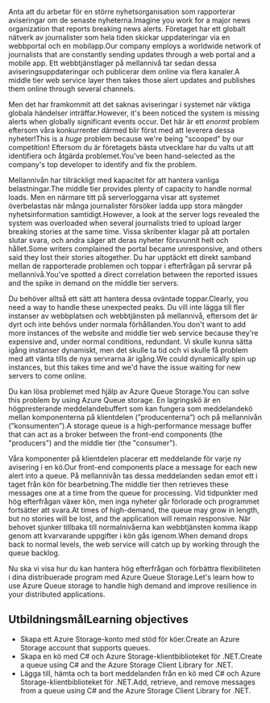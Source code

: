 <span data-ttu-id="766d9-101">Anta att du arbetar för en större nyhetsorganisation som rapporterar aviseringar om de senaste nyheterna.</span><span class="sxs-lookup"><span data-stu-id="766d9-101">Imagine you work for a major news organization that reports breaking news alerts.</span></span> <span data-ttu-id="766d9-102">Företaget har ett globalt nätverk av journalister som hela tiden skickar uppdateringar via en webbportal och en mobilapp.</span><span class="sxs-lookup"><span data-stu-id="766d9-102">Our company employs a worldwide network of journalists that are constantly sending updates through a web portal and a mobile app.</span></span> <span data-ttu-id="766d9-103">Ett webbtjänstlager på mellannivå tar sedan dessa aviseringsuppdateringar och publicerar dem online via flera kanaler.</span><span class="sxs-lookup"><span data-stu-id="766d9-103">A middle tier web service layer then takes those alert updates and publishes them online through several channels.</span></span>

<span data-ttu-id="766d9-104">Men det har framkommit att det saknas aviseringar i systemet när viktiga globala händelser inträffar.</span><span class="sxs-lookup"><span data-stu-id="766d9-104">However, it's been noticed the system is missing alerts when globally significant events occur.</span></span> <span data-ttu-id="766d9-105">Det här är ett _enormt_ problem eftersom våra konkurrenter därmed blir först med att leverera dessa nyheter!</span><span class="sxs-lookup"><span data-stu-id="766d9-105">This is a _huge_ problem because we're being "scooped" by our competition!</span></span> <span data-ttu-id="766d9-106">Eftersom du är företagets bästa utvecklare har du valts ut att identifiera och åtgärda problemet.</span><span class="sxs-lookup"><span data-stu-id="766d9-106">You've been hand-selected as the company's top developer to identify and fix the problem.</span></span>

<span data-ttu-id="766d9-107">Mellannivån har tillräckligt med kapacitet för att hantera vanliga belastningar.</span><span class="sxs-lookup"><span data-stu-id="766d9-107">The middle tier provides plenty of capacity to handle normal loads.</span></span> <span data-ttu-id="766d9-108">Men en närmare titt på serverloggarna visar att systemet överbelastas när många journalister försöker ladda upp stora mängder nyhetsinformation samtidigt.</span><span class="sxs-lookup"><span data-stu-id="766d9-108">However, a look at the server logs revealed the system was overloaded when several journalists tried to upload larger breaking stories at the same time.</span></span> <span data-ttu-id="766d9-109">Vissa skribenter klagar på att portalen slutar svara, och andra säger att deras nyheter försvunnit helt och hållet.</span><span class="sxs-lookup"><span data-stu-id="766d9-109">Some writers complained the portal became unresponsive, and others said they lost their stories altogether.</span></span> <span data-ttu-id="766d9-110">Du har upptäckt ett direkt samband mellan de rapporterade problemen och toppar i efterfrågan på servrar på mellannivå.</span><span class="sxs-lookup"><span data-stu-id="766d9-110">You've spotted a direct correlation between the reported issues and the spike in demand on the middle tier servers.</span></span>

<span data-ttu-id="766d9-111">Du behöver alltså ett sätt att hantera dessa oväntade toppar.</span><span class="sxs-lookup"><span data-stu-id="766d9-111">Clearly, you need a way to handle these unexpected peaks.</span></span> <span data-ttu-id="766d9-112">Du vill inte lägga till fler instanser av webbplatsen och webbtjänsten på mellannivå, eftersom det är dyrt och inte behövs under normala förhållanden.</span><span class="sxs-lookup"><span data-stu-id="766d9-112">You don't want to add more instances of the website and middle tier web service because they're expensive and, under normal conditions, redundant.</span></span> <span data-ttu-id="766d9-113">Vi skulle kunna sätta igång instanser dynamiskt, men det skulle ta tid och vi skulle få problem med att vänta tills de nya servrarna är igång.</span><span class="sxs-lookup"><span data-stu-id="766d9-113">We could dynamically spin up instances, but this takes time and we'd have the issue waiting for new servers to come online.</span></span>

<span data-ttu-id="766d9-114">Du kan lösa problemet med hjälp av Azure Queue Storage.</span><span class="sxs-lookup"><span data-stu-id="766d9-114">You can solve this problem by using Azure Queue storage.</span></span> <span data-ttu-id="766d9-115">En lagringskö är en högpresterande meddelandebuffert som kan fungera som meddelandekö mellan komponenterna på klientdelen (”producenterna”) och på mellannivån (”konsumenten”).</span><span class="sxs-lookup"><span data-stu-id="766d9-115">A storage queue is a high-performance message buffer that can act as a broker between the front-end components (the "producers") and the middle tier (the "consumer").</span></span> 

<span data-ttu-id="766d9-116">Våra komponenter på klientdelen placerar ett meddelande för varje ny avisering i en kö.</span><span class="sxs-lookup"><span data-stu-id="766d9-116">Our front-end components place a message for each new alert into a queue.</span></span> <span data-ttu-id="766d9-117">På mellannivån tas dessa meddelanden sedan emot ett i taget från kön för bearbetning.</span><span class="sxs-lookup"><span data-stu-id="766d9-117">The middle tier then retrieves these messages one at a time from the queue for processing.</span></span> <span data-ttu-id="766d9-118">Vid tidpunkter med hög efterfrågan växer kön, men inga nyheter går förlorade och programmet fortsätter att svara.</span><span class="sxs-lookup"><span data-stu-id="766d9-118">At times of high-demand, the queue may grow in length, but no stories will be lost, and the application will remain responsive.</span></span> <span data-ttu-id="766d9-119">När behovet sjunker tillbaka till normalnivåerna kan webbtjänsten komma ikapp genom att kvarvarande uppgifter i kön gås igenom.</span><span class="sxs-lookup"><span data-stu-id="766d9-119">When demand drops back to normal levels, the web service will catch up by working through the queue backlog.</span></span>

<span data-ttu-id="766d9-120">Nu ska vi visa hur du kan hantera hög efterfrågan och förbättra flexibiliteten i dina distribuerade program med Azure Queue Storage.</span><span class="sxs-lookup"><span data-stu-id="766d9-120">Let's learn how to use Azure Queue storage to handle high demand and improve resilience in your distributed applications.</span></span>

## <a name="learning-objectives"></a><span data-ttu-id="766d9-121">Utbildningsmål</span><span class="sxs-lookup"><span data-stu-id="766d9-121">Learning objectives</span></span>

- <span data-ttu-id="766d9-122">Skapa ett Azure Storage-konto med stöd för köer.</span><span class="sxs-lookup"><span data-stu-id="766d9-122">Create an Azure Storage account that supports queues.</span></span>
- <span data-ttu-id="766d9-123">Skapa en kö med C# och Azure Storage-klientbiblioteket för .NET.</span><span class="sxs-lookup"><span data-stu-id="766d9-123">Create a queue using C# and the Azure Storage Client Library for .NET.</span></span>
- <span data-ttu-id="766d9-124">Lägga till, hämta och ta bort meddelanden från en kö med C# och Azure Storage-klientbiblioteket för .NET.</span><span class="sxs-lookup"><span data-stu-id="766d9-124">Add, retrieve, and remove messages from a queue using C# and the Azure Storage Client Library for .NET.</span></span>